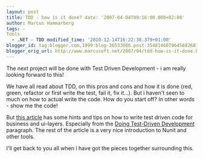 ```yaml
---
layout: post
title: TDD - how is it done? date: '2007-04-04T09:16:00.000+02:00'
author: Marcus Hammarberg
tags: -
Tools
  - .NET - TDD modified_time: '2010-12-14T16:22:38.379+01:00'
blogger_id: tag:blogger.com,1999:blog-36533086.post-3548146079645682687
blogger_orig_url: http://www.marcusoft.net/2007/04/tdd-how-is-it-done.html
---
```


The next
project will be done with Test Driven Development - i am really looking
forward to this!

We have all read about TDD, on this pros and cons and how it is done
(red, green, refactor or first write the test, fail it, fix it...). But
i haven't seen to much on how to actual write the code. How do you start
off? In other words - show me the code!

But [this article](http://www.codeproject.com/dotnet/tdd_in_dotnet.asp)
has some hints and tips on how to write test driven code for business
and ui-layers. Especially from the [Doing Test-Driven
Development](http://www.codeproject.com/dotnet/#h11) paragraph. The rest
of the article is a very nice introduction to Nunit and other tools.

I'll get back to you all when i have got the pieces together surrounding
this.

